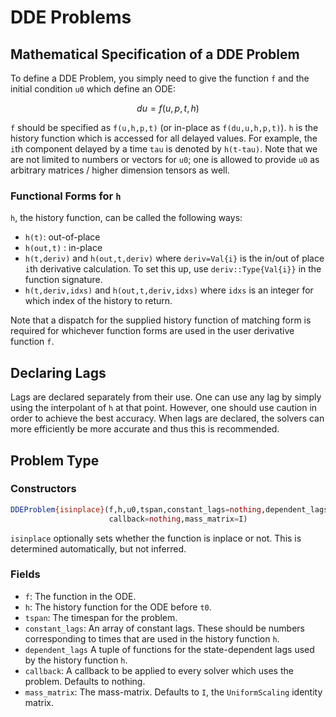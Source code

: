 # DDE Problems

## Mathematical Specification of a DDE Problem

To define a DDE Problem, you simply need to give the function ``f`` and the initial
condition ``u0`` which define an ODE:

```math
du = f(u,p,t,h)
```

`f` should be specified as `f(u,h,p,t)` (or in-place as `f(du,u,h,p,t)`).
`h` is the history function which is accessed for all delayed values. For example,
the `i`th component delayed by a time `tau` is denoted by `h(t-tau)`.
Note that we are not limited to numbers or vectors for `u0`; one is allowed to
provide `u0` as arbitrary matrices / higher dimension tensors as well.

### Functional Forms for `h`

`h`, the history function, can be called the following ways:

- `h(t)`: out-of-place
- `h(out,t)` : in-place
- `h(t,deriv)` and `h(out,t,deriv)` where `deriv=Val{i}` is the in/out of place
  `i`th derivative calculation. To set this up, use `deriv::Type{Val{i}}` in the function
  signature.
- `h(t,deriv,idxs)` and `h(out,t,deriv,idxs)` where `idxs` is an integer for which
  index of the history to return.

Note that a dispatch for the supplied history function of matching form is required
for whichever function forms are used in the user derivative function `f`.

## Declaring Lags

Lags are declared separately from their use. One can use any lag by simply using
the interpolant of `h` at that point. However, one should use caution in order
to achieve the best accuracy. When lags are declared, the solvers can more
efficiently be more accurate and thus this is recommended.

## Problem Type

### Constructors

```julia
DDEProblem{isinplace}(f,h,u0,tspan,constant_lags=nothing,dependent_lags=nothing;
                      callback=nothing,mass_matrix=I)
```

`isinplace` optionally sets whether the function is inplace or not. This is
determined automatically, but not inferred.

### Fields

* `f`: The function in the ODE.
* `h`: The history function for the ODE before `t0`.
* `tspan`: The timespan for the problem.
* `constant_lags`: An array of constant lags. These should be numbers corresponding
  to times that are used in the history function `h`.
* `dependent_lags` A tuple of functions for the state-dependent lags used by the
  history function `h`.
* `callback`: A callback to be applied to every solver which uses the problem.
  Defaults to nothing.
* `mass_matrix`: The mass-matrix. Defaults to `I`, the `UniformScaling` identity matrix.
